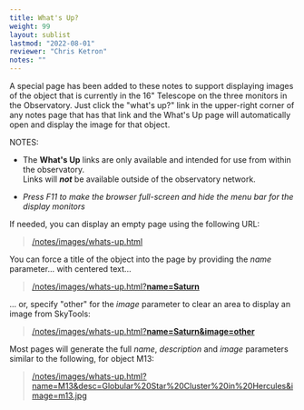 ```yaml
---
title: What's Up?
weight: 99
layout: sublist
lastmod: "2022-08-01"
reviewer: "Chris Ketron"
notes: ""
---
```


A special page has been added to these notes to support displaying images of the object that is currently in the 16" Telescope on the three monitors in the Observatory.  Just click the "what's up?" link in the upper-right corner of any notes page that has that link and the What's Up page will automatically open and display the image for that object.

NOTES: 

 - The **What's Up** links are only available and intended for use from within the observatory.  
   Links will _**not**_ be available outside of the observatory network.

  - _Press F11 to make the browser full-screen and hide the menu bar for the display monitors_

If needed, you can display an empty page using the following URL:

> [/notes/images/whats-up.html](/notes/images/whats-up.html)

You can force a title of the object into the page by providing the _name_ parameter... with centered text...

> [/notes/images/whats-up.html?**name=Saturn**](/notes/images/whats-up.html?name=Saturn)

... or, specify "other" for the _image_ parameter to clear an area to display an image from SkyTools:

> [/notes/images/whats-up.html?**name=Saturn&image=other**](/notes/images/whats-up.html?name=Saturn&image=other)

Most pages will generate the full _name_, _description_ and _image_ parameters similar to the following,  for object M13:

> [/notes/images/whats-up.html?name=M13&desc=Globular%20Star%20Cluster%20in%20Hercules&image=m13.jpg](/notes/images/whats-up.html?name=M13&desc=Globular%20Star%20Cluster%20in%20Hercules&image=m13.jpg)
